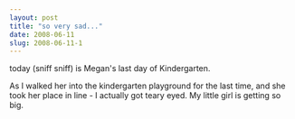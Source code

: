 ```yaml
---
layout: post
title: "so very sad..."
date: 2008-06-11
slug: 2008-06-11-1
---
```


today (sniff sniff) is Megan&apos;s last day of Kindergarten.  

As I walked her into the kindergarten playground for the last time, and she took her place in line - I actually got teary eyed.  My little girl is getting so big.  
